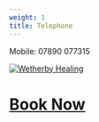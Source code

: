 ```yaml
---
weight: 1
title: Telephone
---
```

Mobile: 07890 077315

<a href="https://www.reikipages.co.uk/listing/united-kingdom/west-yorkshire/leeds/deborah-watson-clairvoyant-medium-reiki-master/" target="_blank"><img src="https://pages.b-cdn.net/reikipages_promote_200x200.jpg" alt="Wetherby Healing"></a>

# [B﻿ook Now](https://calendly.com/deborahwatson68/30min)